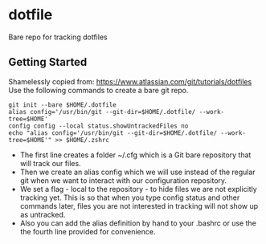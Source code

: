 # dotfile
Bare repo for tracking dotfiles

## Getting Started
Shamelessly copied from: https://www.atlassian.com/git/tutorials/dotfiles
Use the following commands to create a bare git repo.
``` shell
git init --bare $HOME/.dotfile
alias config='/usr/bin/git --git-dir=$HOME/.dotfile/ --work-tree=$HOME'
config config --local status.showUntrackedFiles no
echo "alias config='/usr/bin/git --git-dir=$HOME/.dotfile/ --work-tree=$HOME'" >> $HOME/.zshrc
```
- The first line creates a folder ~/.cfg which is a Git bare repository that will track our files.
- Then we create an alias config which we will use instead of the regular git when we want to interact with our configuration repository.
- We set a flag - local to the repository - to hide files we are not explicitly tracking yet. This is so that when you type config status and other commands later, files you are not interested in tracking will not show up as untracked.
- Also you can add the alias definition by hand to your .bashrc or use the the fourth line provided for convenience.


